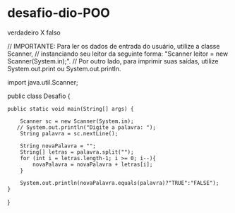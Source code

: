 # desafio-dio-POO
verdadeiro X falso

// IMPORTANTE: Para ler os dados de entrada do usuário, utilize a classe Scanner, 
// instanciando seu leitor da seguinte forma: "Scanner leitor = new Scanner(System.in);". 
// Por outro lado, para imprimir suas saídas, utilize System.out.print ou System.out.println. 

import java.util.Scanner;

public class Desafio {

    public static void main(String[] args) {

        Scanner sc = new Scanner(System.in);
       // System.out.println("Digite a palavra: ");
        String palavra = sc.nextLine();

        String novaPalavra = "";
        String[] letras = palavra.split("");
        for (int i = letras.length-1; i >= 0; i--){
            novaPalavra = novaPalavra + letras[i];
        }

        System.out.println(novaPalavra.equals(palavra)?"TRUE":"FALSE");
    }
}

